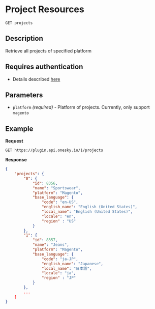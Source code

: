 # Project Resources

    GET projects

## Description
Retrieve all projects of specified platform


## Requires authentication
* Details described [here](/README.md#authentication)


## Parameters
- `platform` _(required)_ - Platform of projects. Currently, only support `magento`


## Example
**Request**

    GET https://plugin.api.onesky.io/1/projects

**Response**
``` json
{
    "projects": {
        "0": {
            "id": 8356,
            "name": "Sportswear",
            "platform": "Magento",
            "base_language": {
                "code": "en-US",
                "english_name": "English (United States)",
                "local_name": "English (United States)",
                "locale": "en",
                "region" : "US"
            }
        },
        "1": {
            "id": 8357,
            "name": "Jeans",
            "platform": "Magento",
            "base_language": {
                "code": "ja-JP",
                "english_name": "Japanese",
                "local_name": "日本語",
                "locale": "ja",
                "region" : "JP"
            }
        },
        ...
    ]
}
```
